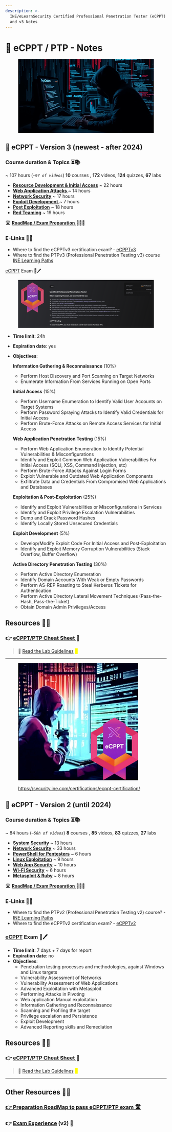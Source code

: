 ```yaml
---
description: >-
  INE/eLearnSecurity Certified Professional Penetration Tester (eCPPT) / PTP v2
  and v3 Notes
---
```


# 📝 eCPPT / PTP - Notes

<figure><img src=".gitbook/assets/image (80).png" alt=""><figcaption></figcaption></figure>

## 📕 eCPPT - Version 3 (newest - after 2024) <a href="#course-duration-and-topics" id="course-duration-and-topics"></a>

### Course duration & Topics ⏳📚 <a href="#course-duration-and-topics" id="course-duration-and-topics"></a>

\~ 107 hours (_`~97 of videos`_) **10** courses , **172** videos, **124** quizzes, **67** labs

* [**Resource Development & Initial Access**](readme/ecpptv3/powershell-for-pt/) \~ 22 hours
* [**Web Application Attacks** ](readme/ecpptv3/web-app-security/)\~ 14 hours
* [**Network Security**](readme/ecpptv3/network-security/) \~ 17 hours
* [**Exploit Development** ](readme/ecpptv3/system-security/)\~ 7 hours
* [**Post Exploitation**](readme/ecpptv3/linux-exploitation/) \~ 18 hours
* [**Red Teaming**](readme/ecpptv3/wi-fi-security/) \~ 19 hours

🛣️ [**RoadMap / Exam Preparation** ](roadmap-and-my-experience.md)🧑🏻‍🏫

### E-Links 🔗📔 <a href="#useful-links" id="useful-links"></a>

* Where to find the eCPPTv3 certification exam? - [eCPPTv3](https://security.ine.com/certifications/ecppt-certification/)
* Where to find the PTPv3 (Professional Penetration Testing v3) course [INE Learning Paths​](https://my.ine.com/CyberSecurity/learning-paths/5e26d0ba-d258-49e0-a421-56cc06626f46/penetration-testing-professional-new-2024)

​​[eCPPT](https://security.ine.com/certifications/ecppt-certification/) Exam 📄🖊️

<figure><img src=".gitbook/assets/image.png" alt=""><figcaption></figcaption></figure>

* **Time limit**: 24h
* **Expiration date**: yes
*   **Objectives**:

    **Information Gathering & Reconnaissance** (10%)

    * Perform Host Discovery and Port Scanning on Target Networks
    * Enumerate Information From Services Running on Open Ports

    **Initial Access** (15%)

    * Perform Username Enumeration to Identify Valid User Accounts on Target Systems
    * Perform Password Spraying Attacks to Identify Valid Credentials for Initial Access
    * Perform Brute-Force Attacks on Remote Access Services for Initial Access

    **Web Application Penetration Testing** (15%)

    * Perform Web Application Enumeration to Identify Potential Vulnerabilities & Misconfigurations
    * Identify and Exploit Common Web Application Vulnerabilities For Initial Access (SQLi, XSS, Command Injection, etc)
    * Perform Brute-Force Attacks Against Login Forms
    * Exploit Vulnerable and Outdated Web Application Components
    * Exfiltrate Data and Credentials From Compromised Web Applications and Databases

    **Exploitation & Post-Exploitation** (25%)

    * Identify and Exploit Vulnerabilities or Misconfigurations in Services
    * Identify and Exploit Privilege Escalation Vulnerabilities
    * Dump and Crack Password Hashes
    * Identify Locally Stored Unsecured Credentials

    **Exploit Development** (5%)

    * Develop/Modify Exploit Code For Initial Access and Post-Exploitation
    * Identify and Exploit Memory Corruption Vulnerabilities (Stack Overflow, Buffer Overflow)

    **Active Directory Penetration Testing** (30%)

    * Perform Active Directory Enumeration
    * Identify Domain Accounts With Weak or Empty Passwords
    * Perform AS-REP Roasting to Steal Kerberos Tickets for Authentication
    * Perform Active Directory Lateral Movement Techniques (Pass-the-Hash, Pass-the-Ticket)
    * Obtain Domain Admin Privileges/Access

## Resources 📑📘

### 👉 [eCPPT/PTP Cheat Sheet ](ecppt-cheat-sheet.md)📔

> 📖 [Read the Lab Guidelines](https://drive.google.com/file/d/1kgS7gerK5V5yJxOutb12IPMO1-FLf3Yw/view?usp=drive_link) <mark style="color:yellow;">📖</mark>

***

<div align="left"><figure><img src=".gitbook/assets/image (36).png" alt="" width="375"><figcaption><p><a href="https://security.ine.com/certifications/ecppt-certification/">https://security.ine.com/certifications/ecppt-certification/</a></p></figcaption></figure></div>

## 📙 eCPPT - Version 2 (until 2024) <a href="#course-duration-and-topics" id="course-duration-and-topics"></a>

### Course duration & Topics ⏳📚 <a href="#course-duration-and-topics" id="course-duration-and-topics"></a>

\~ 84 hours (_`~56h of videos`_) **8** courses , **85** videos, **83** quizzes, **27** labs

* **​**[**System Security**](readme/readme/system-security/) \~ 13 hours
* [**Network Security**](readme/readme/network-security/) \~ 33 hours
* [**PowerShell for Pentesters**](readme/readme/powershell-for-pt/) \~ 6 hours
* **​**[**Linux Exploitation**](readme/readme/linux-exploitation/) \~ 9 hours
* [**​Web App Security**](readme/readme/web-app-security/) \~ 10 hours
* **​**[**Wi-Fi Security**](readme/readme/wi-fi-security/) \~ 6 hours
* **​**[**Metasploit & Ruby**](readme/readme/metasploit-and-ruby/) \~ 8 hours

🛣️ [**RoadMap / Exam Preparation** ](roadmap-and-my-experience.md)🧑🏻‍🏫

### E-Links 🔗📔 <a href="#useful-links" id="useful-links"></a>

* Where to find the PTPv2 (Professional Penetration Testing v2) course? - [INE Learning Paths](https://security.ine.com/certifications/ecppt-certification/)​
* Where to find the eCPPTv2 certification exam? - [eCPPTv2](https://security.ine.com/certifications/ecppt-certification/)​

### ​[eCPPT](https://security.ine.com/certifications/ecppt-certification/) Exam 📄🖊️ <a href="#ejpt-exam" id="ejpt-exam"></a>

* **Time limit**: 7 days + 7 days for report
* **Expiration date**: no
* **Objectives**:
  * Penetration testing processes and methodologies, against Windows and Linux targets
  * Vulnerability Assessment of Networks
  * Vulnerability Assessment of Web Applications
  * Advanced Exploitation with Metasploit
  * Performing Attacks in Pivoting
  * Web application Manual exploitation
  * Information Gathering and Reconnaissance
  * Scanning and Profiling the target
  * Privilege escalation and Persistence
  * Exploit Development
  * Advanced Reporting skills and Remediation

## Resources 📑📘

### 👉 [eCPPT/PTP Cheat Sheet ](ecppt-cheat-sheet.md)📔

> 📖 [Read the Lab Guidelines](https://assets.ine.com/certifications/exam-guides/eCPPTv2_PRE_EXAM.pdf) <mark style="color:yellow;">📖</mark>

***

## Other Resources 📑📘

### [👉 Preparation RoadMap to pass eCPPT/PTP exam 🛣️](roadmap-and-my-experience.md)

### 👉 [Exam Experience](https://medium.com/@dev-angelist/learning-path-my-experience-for-the-eccptv2-ptp-certification-april-2024-15ddf6b29a8f) (v2) 💯&#x20;
